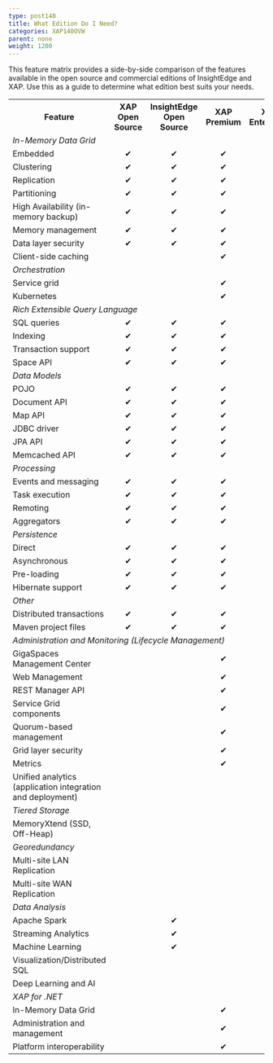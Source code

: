 ```yaml
---
type: post140
title: What Edition Do I Need?
categories: XAP140OVW
parent: none
weight: 1200
---
```


This feature matrix provides a side-by-side comparison of the features available in the open source and commercial editions of InsightEdge and XAP. Use this as a guide to determine what edition best suits your needs.

<table>
  <tr>
    <th>Feature</th>
    <th>XAP Open Source</th>
    <th>InsightEdge Open Source</th>
    <th>XAP Premium</th>
    <th>XAP Enterprise</th>
    <th>InsightEdge Enterprise</th>
  </tr>
  <tr>
    <td colspan="6"><i>In-Memory Data Grid</i></td>
      </tr>
  <tr>
    <td>Embedded</td>
    <td align="center">✔</td>
    <td align="center">✔</td>
    <td align="center">✔</td>
    <td align="center">✔</td>
    <td align="center">✔</td>
  </tr>
  <tr>
    <td>Clustering</td>
    <td align="center">✔</td>
    <td align="center">✔</td>
    <td align="center">✔</td>
    <td align="center">✔</td>
    <td align="center">✔</td>
  </tr>
  <tr>
    <td>Replication</td>
    <td align="center">✔</td>
    <td align="center">✔</td>
    <td align="center">✔</td>
    <td align="center">✔</td>
    <td align="center">✔</td>
  </tr>
  <tr>
    <td>Partitioning</td>
    <td align="center">✔</td>
    <td align="center">✔</td>
    <td align="center">✔</td>
    <td align="center">✔</td>
    <td align="center">✔</td>
  </tr>
  <tr>
    <td>High Availability (in-memory backup)</td>
    <td align="center">✔</td>
    <td align="center">✔</td>
    <td align="center">✔</td>
    <td align="center">✔</td>
    <td align="center">✔</td>
  </tr>
  <tr>
    <td>Memory management</td>
    <td align="center">✔</td>
    <td align="center">✔</td>
    <td align="center">✔</td>
    <td align="center">✔</td>
    <td align="center">✔</td>
  </tr>
  <tr>
    <td>Data layer security</td>
    <td align="center">✔</td>
    <td align="center">✔</td>
    <td align="center">✔</td>
    <td align="center">✔</td>
    <td align="center">✔</td>
  </tr>
  <tr>
    <td>Client-side caching</td>
    <td align="center"></td>
    <td align="center"></td>
    <td align="center">✔</td>
    <td align="center">✔</td>
    <td align="center">✔</td>
  </tr>
  <tr>
    <td colspan="6"><i>Orchestration</i></td>
     </tr>
  <tr>
    <td>Service grid</td>
    <td align="center"></td>
    <td align="center"></td>
    <td align="center">✔</td>
    <td align="center">✔</td>
    <td align="center">✔</td>
  </tr>
  <tr>
    <td>Kubernetes</td>
    <td align="center"></td>
    <td align="center"></td>
    <td align="center">✔</td>
    <td align="center">✔</td>
    <td align="center">✔</td>
  </tr>
  <tr>
    <td colspan="6"><i>Rich Extensible Query Language</i></td>
     </tr>
  <tr>
    <td>SQL queries</td>
    <td align="center">✔</td>
    <td align="center">✔</td>
    <td align="center">✔</td>
    <td align="center">✔</td>
    <td align="center">✔</td>
  </tr>
  <tr>
    <td>Indexing</td>
    <td align="center">✔</td>
    <td align="center">✔</td>
    <td align="center">✔</td>
    <td align="center">✔</td>
    <td align="center">✔</td>
  </tr>
  <tr>
    <td>Transaction support</td>
    <td align="center">✔</td>
    <td align="center">✔</td>
    <td align="center">✔</td>
    <td align="center">✔</td>
    <td align="center">✔</td>
  </tr>
  <tr>
    <td>Space API</td>
    <td align="center">✔</td>
    <td align="center">✔</td>
    <td align="center">✔</td>
    <td align="center">✔</td>
    <td align="center">✔</td>
  </tr>
  <tr>
    <td colspan="6"><i>Data Models</i></td>
      </tr>
  <tr>
    <td>POJO</td>
    <td align="center">✔</td>
    <td align="center">✔</td>
    <td align="center">✔</td>
    <td align="center">✔</td>
    <td align="center">✔</td>
  </tr>
  <tr>
    <td>Document API</td>
    <td align="center">✔</td>
    <td align="center">✔</td>
    <td align="center">✔</td>
    <td align="center">✔</td>
    <td align="center">✔</td>
  </tr>
  <tr>
    <td>Map API</td>
    <td align="center">✔</td>
    <td align="center">✔</td>
    <td align="center">✔</td>
    <td align="center">✔</td>
    <td align="center">✔</td>
  </tr>
  <tr>
    <td>JDBC driver</td>
    <td align="center">✔</td>
    <td align="center">✔</td>
    <td align="center">✔</td>
    <td align="center">✔</td>
    <td align="center">✔</td>
  </tr>
  <tr>
    <td>JPA API</td>
    <td align="center">✔</td>
    <td align="center">✔</td>
    <td align="center">✔</td>
    <td align="center">✔</td>
    <td align="center">✔</td>
  </tr>
  <tr>
    <td>Memcached API</td>
    <td align="center">✔</td>
    <td align="center">✔</td>
    <td align="center">✔</td>
    <td align="center">✔</td>
    <td align="center">✔</td>
  </tr>
  <tr>
    <td colspan="6"><i>Processing</i></td>
      </tr>
  <tr>
    <td>Events and messaging</td>
    <td align="center">✔</td>
    <td align="center">✔</td>
    <td align="center">✔</td>
    <td align="center">✔</td>
    <td align="center">✔</td>
  </tr>
  <tr>
    <td>Task execution</td>
    <td align="center">✔</td>
    <td align="center">✔</td>
    <td align="center">✔</td>
    <td align="center">✔</td>
    <td align="center">✔</td>
  </tr>
  <tr>
    <td>Remoting</td>
    <td align="center">✔</td>
    <td align="center">✔</td>
    <td align="center">✔</td>
    <td align="center">✔</td>
    <td align="center">✔</td>
  </tr>
  <tr>
    <td>Aggregators</td>
    <td align="center">✔</td>
    <td align="center">✔</td>
    <td align="center">✔</td>
    <td align="center">✔</td>
    <td align="center">✔</td>
  </tr>
  <tr>
    <td colspan="6"><i>Persistence</i></td>
      </tr>
  <tr>
    <td>Direct</td>
    <td align="center">✔</td>
    <td align="center">✔</td>
    <td align="center">✔</td>
    <td align="center">✔</td>
    <td align="center">✔</td>
  </tr>
  <tr>
    <td>Asynchronous</td>
    <td align="center">✔</td>
    <td align="center">✔</td>
    <td align="center">✔</td>
    <td align="center">✔</td>
    <td align="center">✔</td>
  </tr>
  <tr>
    <td>Pre-loading</td>
    <td align="center">✔</td>
    <td align="center">✔</td>
    <td align="center">✔</td>
    <td align="center">✔</td>
    <td align="center">✔</td>
  </tr>
  <tr>
    <td>Hibernate support</td>
    <td align="center">✔</td>
    <td align="center">✔</td>
    <td align="center">✔</td>
    <td align="center">✔</td>
    <td align="center">✔</td>
  </tr>
  <tr>
    <td colspan="6"><i>Other</i></td>
      </tr>
  <tr>
    <td>Distributed transactions</td>
    <td align="center">✔</td>
    <td align="center">✔</td>
    <td align="center">✔</td>
    <td align="center">✔</td>
    <td align="center">✔</td>
  </tr>
  <tr>
    <td>Maven project files</td>
    <td align="center">✔</td>
    <td align="center">✔</td>
    <td align="center">✔</td>
    <td align="center">✔</td>
    <td align="center">✔</td>
  </tr>
  <tr>
    <td colspan="6"><i>Administration and Monitoring (Lifecycle Management)</i></td>
      </tr>
  <tr>
    <td>GigaSpaces Management Center</td>
    <td align="center"></td>
    <td align="center"></td>
    <td align="center">✔</td>
    <td align="center">✔</td>
    <td align="center">✔</td>
  </tr>
  <tr>
    <td>Web Management</td>
    <td align="center"></td>
    <td align="center"></td>
    <td align="center">✔</td>
    <td align="center">✔</td>
    <td align="center">✔</td>
  </tr>
  <tr>
    <td>REST Manager API</td>
    <td align="center"></td>
    <td align="center"></td>
    <td align="center">✔</td>
    <td align="center">✔</td>
    <td align="center">✔</td>
  </tr>
  <tr>
    <td>Service Grid components</td>
    <td align="center"></td>
    <td align="center"></td>
    <td align="center">✔</td>
    <td align="center">✔</td>
    <td align="center">✔</td>
  </tr>
  <tr>
    <td>Quorum-based management</td>
    <td align="center"></td>
    <td align="center"></td>
    <td align="center">✔</td>
    <td align="center">✔</td>
    <td align="center">✔</td>
  </tr>
  <tr>
    <td>Grid layer security</td>
    <td align="center"></td>
    <td align="center"></td>
    <td align="center">✔</td>
    <td align="center">✔</td>
    <td align="center">✔</td>
  </tr>
  <tr>
    <td>Metrics</td>
    <td align="center"></td>
    <td align="center"></td>
    <td align="center">✔</td>
    <td align="center">✔</td>
    <td align="center">✔</td>
  </tr>
  <tr>
    <td>Unified analytics (application integration and deployment)</td>
    <td align="center"></td>
    <td align="center"></td>
    <td align="center"></td>
    <td align="center"></td>
    <td align="center">✔</td>
  </tr>
  <tr>
    <td colspan="6"><i>Tiered Storage</i></td>
      </tr>
  <tr>
    <td>MemoryXtend (SSD, Off-Heap)</td>
    <td align="center"></td>
    <td align="center"></td>
    <td align="center"></td>
    <td align="center">✔</td>
    <td align="center">✔</td>
  </tr>
  <tr>
    <td colspan="6"><i>Georedundancy</i></td>
     </tr>
  <tr>
    <td>Multi-site LAN Replication</td>
    <td align="center"></td>
    <td align="center"></td>
    <td align="center"></td>
    <td align="center">✔</td>
    <td align="center">✔</td>
  </tr>
  <tr>
    <td>Multi-site WAN Replication</td>
    <td align="center"></td>
    <td align="center"></td>
    <td align="center"></td>
    <td align="center">✔</td>
    <td align="center">✔</td>
  </tr>
  <tr>
    <td colspan="6"><i>Data Analysis</i></td>
      </tr>
  <tr>
    <td>Apache Spark</td>
    <td align="center"></td>
    <td align="center">✔</td>
    <td align="center"></td>
    <td align="center"></td>
    <td align="center">✔</td>
  </tr>
  <tr>
    <td>Streaming Analytics</td>
    <td align="center"></td>
    <td align="center">✔</td>
    <td align="center"></td>
    <td align="center"></td>
    <td align="center">✔</td>
  </tr>
  <tr>
    <td>Machine Learning </td>
    <td align="center"></td>
    <td align="center">✔</td>
    <td align="center"></td>
    <td align="center"></td>
    <td align="center">✔</td>
  </tr>
  <tr>
    <td>Visualization/Distributed SQL</td>
    <td align="center"></td>
    <td align="center"></td>
    <td align="center"></td>
    <td align="center"></td>
    <td align="center">✔</td>
  </tr>
  <tr>
    <td>Deep Learning and AI</td>
    <td align="center"></td>
    <td align="center"></td>
    <td align="center"></td>
    <td align="center"></td>
    <td align="center">✔</td>
  </tr>
  <tr>
    <td colspan="6"><i>XAP for .NET</i></td>
      </tr>
  <tr>
    <td>In-Memory Data Grid</td>
    <td align="center"></td>
    <td align="center"></td>
    <td align="center">✔</td>
    <td align="center">✔</td>
    <td align="center"></td>
  </tr>
  <tr>
    <td>Administration and management</td>
    <td align="center"></td>
    <td align="center"></td>
    <td align="center">✔</td>
    <td align="center">✔</td>
    <td align="center"></td>
  </tr>
  <tr>
    <td>Platform interoperability</td>
    <td align="center"></td>
    <td align="center"></td>
    <td align="center">✔</td>
    <td align="center">✔</td>
    <td align="center"></td>
  </tr>
</table>


